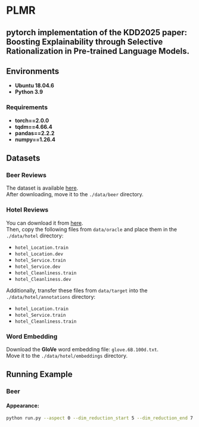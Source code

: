 # PLMR
## pytorch implementation of the KDD2025 paper: Boosting Explainability through Selective Rationalization in Pre-trained Language Models.
## Environments

- **Ubuntu 18.04.6**  
- **Python 3.9**

### Requirements

- **torch==2.0.0**  
- **tqdm==4.66.4**
- **pandas==2.2.2**  
- **numpy==1.26.4**

## Datasets

### Beer Reviews
The dataset is available [here](https://people.csail.mit.edu/taolei/beer/).  
After downloading, move it to the `./data/beer` directory.

### Hotel Reviews
You can download it from [here](https://people.csail.mit.edu/yujia/files/r2a/data.zip).  
Then, copy the following files from `data/oracle` and place them in the `./data/hotel` directory:  
- `hotel_Location.train`
- `hotel_Location.dev`
- `hotel_Service.train`
- `hotel_Service.dev`
- `hotel_Cleanliness.train`
- `hotel_Cleanliness.dev`

Additionally, transfer these files from `data/target` into the `./data/hotel/annotations` directory:  
- `hotel_Location.train`
- `hotel_Service.train`
- `hotel_Cleanliness.train`

### Word Embedding
Download the **GloVe** word embedding file: `glove.6B.100d.txt`.  
Move it to the `./data/hotel/embeddings` directory.

## Running Example

### Beer

#### Appearance:
```bash
python run.py --aspect 0 --dim_reduction_start 5 --dim_reduction_end 7 --lr_trans 0.000005 --lr_mlp 0.00002 --epochs 10 --sparsity_percentage 0.2



